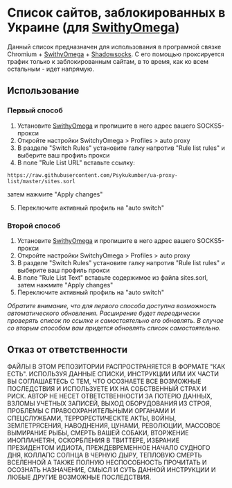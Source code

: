# Список сайтов, заблокированных в Украине (для [SwithyOmega](https://github.com/FelisCatus/SwitchyOmega))

Данный список предназначен для использования в програмной связке Chromium + [SwithyOmega](https://github.com/FelisCatus/SwitchyOmega) + [Shadowsocks](https://shadowsocks.org). С его помощью проксируется трафик только к заблокированным сайтам, в то время, как ко всем остальным - идет напрямую.

## Использование

### Первый способ

1. Установите [SwithyOmega](https://github.com/FelisCatus/SwitchyOmega) и пропишите в него адрес вашего SOCKS5-прокси
2. Откройте настройки SwitchyOmega > Profiles > auto proxy
3. В разделе "Switch Rules" установите галку напротив "Rule list rules" и выберите ваш профиль прокси
4. В поле "Rule List URL" вставьте ссылку:
```
https://raw.githubusercontent.com/Psykukumber/ua-proxy-list/master/sites.sorl
```
затем нажмите "Apply changes"

5. Переключите активный профиль на "auto switch"

### Второй способ

1. Установите [SwithyOmega](https://github.com/FelisCatus/SwitchyOmega) и пропишите в него адрес вашего SOCKS5-прокси
2. Откройте настройки SwitchyOmega > Profiles > auto proxy
3. В разделе "Switch Rules" установите галку напротив "Rule list rules" и выберите ваш профиль прокси
4. В поле "Rule List Text" вставьте содержимое из файла sites.sorl, затем нажмите "Apply changes"
5. Переключите активный профиль на "auto switch"

_Обратите внимание, что для первого способа доступна возможность автоматического обновления. Расширение будет переодически проверять список по ссылке и самостоятельно его обновлять. В случае со вторым способом вам придется обновлять список самостоятельно._

## Отказ от ответственности

ФАЙЛЫ В ЭТОМ РЕПОЗИТОРИИ РАСПРОСТРАНЯЕТСЯ В ФОРМАТЕ "КАК ЕСТЬ". ИСПОЛЬЗУЯ ДАННЫЕ СПИСКИ, ИНСТРУКЦИИ ИЛИ ИХ ЧАСТИ ВЫ СОГЛАШАЕТЕСЬ С ТЕМ, ЧТО ОСОЗНАЕТЕ ВСЕ ВОЗМОЖНЫЕ ПОСЛЕДСТВИЯ И ИСПОЛЬЗУЕТЕ ИХ НА СОБСТВЕННЫЙ СТРАХ И РИСК. АВТОР НЕ НЕСЕТ ОТВЕТСТВЕННОСТИ ЗА ПОТЕРЮ ДАННЫХ, ВЗЛОМЫ УЧЕТНЫХ ЗАПИСЕЙ, ВЫХОД ОБОРУДОВАНИЯ ИЗ СТРОЯ, ПРОБЛЕМЫ С ПРАВООХРАНИТЕЛЬНЫМИ ОРГАНАМИ И СПЕЦСЛУЖБАМИ, ТЕРРОРЕСТИЧЕСКТЕ АКТЫ, ВОЙНЫ, ЗЕМЛЕТРЯСЕНИЯ, НАВОДНЕНИЯ, ЦУНАМИ, РЕВОЛЮЦИИ, МАССОВОЕ ВЫМИРАНИЕ РЫБЫ, СМЕРТЬ ВАШЕЙ СОБАКИ, ВТОРЖЕНИЕ ИНОПЛАНЕТЯН, ОСКОРБЛЕНИЯ В ТВИТТЕРЕ, ИЗБРАНИЕ ПРЕЗИДЕНТОМ ИДИОТА, ПРЕЖДЕВРЕМЕННОЕ НАЧАЛО СУДНОГО ДНЯ, КОЛЛАПС СОЛНЦА В ЧЕРНУЮ ДЫРУ, ТЕПЛОВУЮ СМЕРТЬ ВСЕЛЕННОЙ А ТАКЖЕ ПОЛНУЮ НЕСПОСОБНОСТЬ ПРОЧИТАТЬ И ОСОЗНАТЬ НАЗНАЧЕНИЕ, СМЫСЛ И СУТЬ ДАННОЙ ИНСТРУКЦИИ И ЛЮБЫЕ ДРУГИЕ ВОЗМОЖНЫЕ ПОСЛЕДСТВИЯ.

